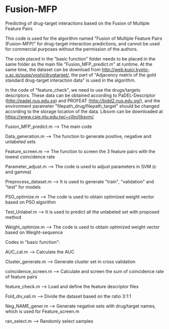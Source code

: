 # Fusion-MFP
Predicting of drug-target interactions based on the Fusion of Multiple Feature Pairs

This code is used for the algorithm named "Fusion of Multiple Feature Pairs (Fusion-MFP)" for drug-target interaction predictions, and cannot be used for commercial purposes without the permission of the authors.


The code placed in the "basic function" folder needs to be placed in the same folder as the main file "Fusion_MFP_predict.m" at runtime. At the same time, the dataset can be download from http://web.kuicr.kyoto-u.ac.jp/supp/yoshi/drugtarget/, the part of "Adjacency matrix of the gold standard drug-target interaction data" is used in the algorithm.

In the code of "feature_check", we need to use the drugs/targets descriptors. These data can be obtained according to PaDEL-Descriptor (http://padel.nus.edu.sg) and PROFEAT (http://bidd2.nus.edu.sg/), and the environment parameter "filepath_drug/filepath_target" should be changed according to the storage location of the data. Libsvm can be downloaded at https://www.csie.ntu.edu.tw/~cjlin/libsvm/.




Fusion_MFP_predict.m		-->		The main code

Data_generation.m		-->	    The function to generate positive, negative and unlabeled sets

Feature_screen.m		 -->	   The function to screen the 3 feature pairs with the lowest coincidence rate

Parameter_adjust.m		-->	  The code is used to adjust parameters in SVM (c and gamma)

Preprocess_dataset.m	-->		It is used to generate "train", "validation" and "test" for models

PSO_optimize.m			-->	    The code is used to obtain optimized weight vector based on PSO algorithm

Test_Unlabel.m			-->	    It is used to predict all the unlabeled set with proposed method

Weight_optimize.m		 -->	   The code is used to obtain optimized weight vector based on Weight-sequence

Codes in "basic function":

AUC_cal.m			  -->	        Calculate the AUC

Cluster_generate.m	-->		  Generate cluster set in cross validation

coincidence_screen.m	-->		Calculate and screen the sum of coincidence rate of feature pairs

feature_check.m			 -->	   Load and define the feature descriptor files

Fold_div_vali.m			-->	    Divide the dataset based on the ratio 3:1:1

Neg_NAME_gener.m		-->	    Generate negative sets with drug/target names, which is used for Feature_screen.m

ran_select.m		-->		      Randomly select samples

